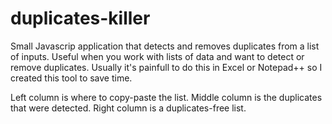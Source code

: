 duplicates-killer
=================

Small Javascrip application that detects and removes duplicates from a list of inputs.
Useful when you work with lists of data and want to detect or remove duplicates.
Usually it's painfull to do this in Excel or Notepad++ so I created this tool to save time.

Left column is where to copy-paste the list.
Middle column is the duplicates that were detected.
Right column is a duplicates-free list.